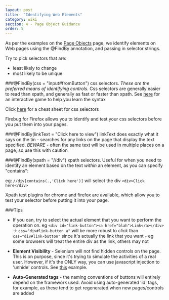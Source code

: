 ```yaml
---
layout: post
title:  "Identifying Web Elements"
category: wiki
section: 4 - Page Object Guidance
order: 5
---
```

As per the examples on the [Page Objects](https://github.com/Frameworkium/frameworkium/wiki/Page-Objects) page, we identify elements on Web pages using the @FindBy annotation, and passing in selector strings.

Try to pick selectors that are:
* least likely to change
* most likely to be unique

###@FindBy(css = "input#fromButton")
css selectors. _These are the preferred means of identifying controls_. Css selectors are generally easier to read than xpath, and generally as fast or faster than xpath. See [here](http://flukeout.github.io) for an interactive game to help you learn the syntax

Click [here](http://www.cheetyr.com/css-selectors) for a cheat sheet for css selectors

Firebug for Firefox allows you to identify and test your css selectors before you put them into your pages.

###@FindBy(linkText = "Click here to view")
linkText does exactly what it says on the tin - searches for any links on the page that display the text specified. _BEWARE_ - often the same text will be used in multiple places on a page, so use this with caution

###@FindBy(xpath = "//div")
xpath selectors. Useful for when you need to identify an element based on the text _within_ an element, as you can specify "contains":

eg: `//div[contains(.,'Click here')]` will select the div `<div>Click here</div>`

Xpath test plugins for chrome and firefox are available, which allow you to test your selector before putting it into your page.

###Tips
* If you can, try to select the actual element that you want to perform the operation on. eg `<div id="link-button"><a href="blah">Link</a></div>` -> `css="div#link-button a"` will be more robust to _click_ than `css="div#link-button"` since it's actually the link that you want - eg some browsers will treat the entire div as the link, others may not

* **Element Visibility** -  Selenium will not find hidden controls on the page. This is on purpose, since it's trying to simulate the activities of a real user. However, if it's the ONLY way, you can use javascript injection to 'unhide' controls. See [this]() example.

* **Auto-Generated tags** - the naming conventions of buttons will entirely depend on the framework used. Avoid using auto-generated 'id' tags, for example, as these tend to get regenerated when new pages/controls are added